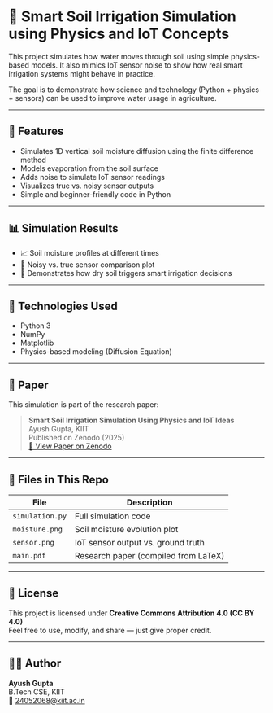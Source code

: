 # 🌱 Smart Soil Irrigation Simulation using Physics and IoT Concepts

This project simulates how water moves through soil using simple physics-based models. It also mimics IoT sensor noise to show how real smart irrigation systems might behave in practice.

The goal is to demonstrate how science and technology (Python + physics + sensors) can be used to improve water usage in agriculture.

---

## 📌 Features

- Simulates 1D vertical soil moisture diffusion using the finite difference method
- Models evaporation from the soil surface
- Adds noise to simulate IoT sensor readings
- Visualizes true vs. noisy sensor outputs
- Simple and beginner-friendly code in Python

---

## 📊 Simulation Results

- 📈 Soil moisture profiles at different times
- 📡 Noisy vs. true sensor comparison plot
- 🧪 Demonstrates how dry soil triggers smart irrigation decisions

---

## 🧠 Technologies Used

- Python 3
- NumPy
- Matplotlib
- Physics-based modeling (Diffusion Equation)

---

## 📝 Paper

This simulation is part of the research paper:

> **Smart Soil Irrigation Simulation Using Physics and IoT Ideas**  
> Ayush Gupta, KIIT  
> Published on Zenodo (2025)  
> [🔗 View Paper on Zenodo](https://zenodo.org/record/your-doi-here)

---

## 📂 Files in This Repo

| File | Description |
|------|-------------|
| `simulation.py` | Full simulation code |
| `moisture.png` | Soil moisture evolution plot |
| `sensor.png` | IoT sensor output vs. ground truth |
| `main.pdf` | Research paper (compiled from LaTeX) |

---

## 🔖 License

This project is licensed under **Creative Commons Attribution 4.0 (CC BY 4.0)**  
Feel free to use, modify, and share — just give proper credit.

---

## 🙋‍♂️ Author

**Ayush Gupta**  
B.Tech CSE, KIIT  
📧 24052068@kiit.ac.in  
